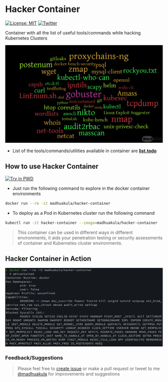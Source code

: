 # Hacker Container

[![License: MIT](https://img.shields.io/badge/License-MIT-blue.svg)](https://github.com/madhuakula/hacker-container/blob/master/LICENSE)
[![Twitter](https://img.shields.io/twitter/url?url=https://github.com/madhuakula/hacker-container)](https://twitter.com/intent/tweet/?text=Container%20with%20all%20the%20list%20of%20useful%20tools%20and%20commands%20while%20hacking%20Kubernetes%20Clusters%20created%20by%20%40madhuakula&url=https://github.com/madhuakula/hacker-container)

Container with all the list of useful tools/commands while hacking Kubernetes Clusters

![WordCloud Image of Tools](hacker-container.png)

* List of the tools/commands/utilities available in container are **[list.todo](list.todo)**

## How to use Hacker Container

[![Try in PWD](https://github.com/play-with-docker/stacks/raw/cff22438cb4195ace27f9b15784bbb497047afa7/assets/images/button.png)](https://labs.play-with-docker.com/?stack=https://raw.githubusercontent.com/madhuakula/hacker-container/master/docker-stack.yml)

* Just run the following command to explore in the docker container environments

```bash
docker run --rm -it madhuakula/hacker-container
```

* To deploy as a Pod in Kubernetes cluster run the following command

```bash
kubectl run -it hacker-container --image=madhuakula/hacker-container
```

> This container can be used in different ways in different environments, it aids your penetration testing or security assessments of container and Kubernetes cluster environments.

## Hacker Container in Action

![Hacker Container in Action](hacker-container-in-action.png)

### Feedback/Suggestions

> Please feel free to [create issue](https://github.com/madhuakula/hacker-container/issues/new) or make a pull request or tweet to me [@madhuakula](https://twitter.com/madhuakula) for improvements and suggestions
